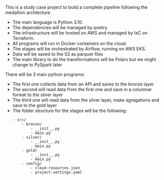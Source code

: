 This is a study case project to build a complete pipeline following the medallion archtecture.

- The main language is Python 3.10.
- The dependencies will be managed by poetry.
- The infrastructure will be hosted on AWS and managed by IaC on Terraform.
- All programs will run in Docker containers on the cloud.
- The stages will be orchestrated by Airflow, running on AWS EKS.
- Data will be saved to the S3 as parquet files
- The main library to do the transformations will be Polars but we might change to PySpark later

There will be 3 main python programs:
- The first one collects data from an API and saves to the bronze layer
- The second will read data from the first one and save in a columnar format to the silver layer
- The third one will read data from the silver layer, make agregations and save to the gold layer
- The folder structure for the stages will be the following:
    ```
    - src/
        - bronze/
            - __init__.py
            - main.py
        - silver/
            - __init__.py
            - main.py
        - gold/
            - __init__.py
            - main.py
        - config/
            - cloud-resources.json
            - project-settings.yaml
    ```


